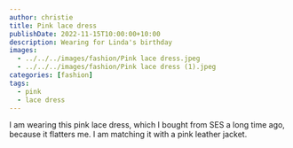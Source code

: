 ```yaml
---
author: christie
title: Pink lace dress
publishDate: 2022-11-15T10:00:00+10:00
description: Wearing for Linda's birthday
images:
  - ../../../images/fashion/Pink lace dress.jpeg
  - ../../../images/fashion/Pink lace dress (1).jpeg
categories: [fashion]
tags:
  - pink
  - lace dress
---
```


I am wearing this pink lace dress, which I bought from SES a long time ago, because it flatters me. I am matching it with a pink leather jacket.
